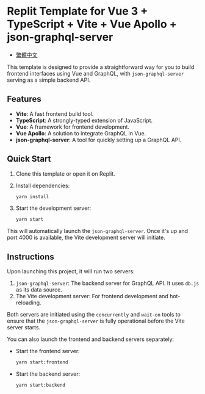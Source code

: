 # Replit Template for Vue 3 + TypeScript + Vite + Vue Apollo + json-graphql-server

- [繁體中文](./README.zh-TW.md)

This template is designed to provide a straightforward way for you to build frontend interfaces using Vue and GraphQL,
with `json-graphql-server` serving as a simple backend API.

## Features

- **Vite**: A fast frontend build tool.
- **TypeScript**: A strongly-typed extension of JavaScript.
- **Vue**: A framework for frontend development.
- **Vue Apollo**: A solution to integrate GraphQL in Vue.
- **json-graphql-server**: A tool for quickly setting up a GraphQL API.

## Quick Start

1. Clone this template or open it on Replit.

2. Install dependencies:

   ```bash
   yarn install
   ```

3. Start the development server:

   ```bash
   yarn start
   ```

This will automatically launch the `json-graphql-server`. Once it's up and port 4000 is available, the Vite development
server will initiate.

## Instructions

Upon launching this project, it will run two servers:

1. `json-graphql-server`: The backend server for GraphQL API. It uses `db.js` as its data source.
2. The Vite development server: For frontend development and hot-reloading.

Both servers are initiated using the `concurrently` and `wait-on` tools to ensure that the `json-graphql-server` is
fully operational before the Vite server starts.

You can also launch the frontend and backend servers separately:

* Start the frontend server:
   ```bash
   yarn start:frontend
   ```

* Start the backend server:
   ```bash
   yarn start:backend
   ```
